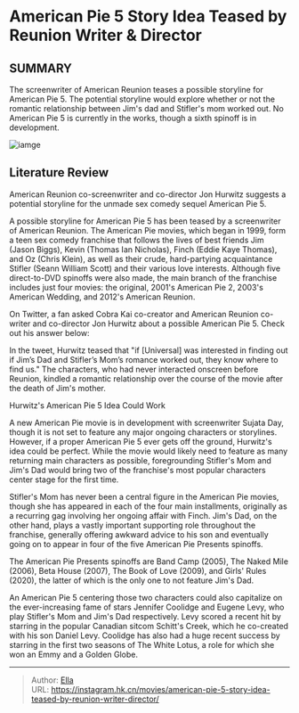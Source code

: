 # American Pie 5 Story Idea Teased by Reunion Writer &amp; Director


## SUMMARY 



  The screenwriter of American Reunion teases a possible storyline for American Pie 5.   The potential storyline would explore whether or not the romantic relationship between Jim&#39;s dad and Stifler&#39;s mom worked out.   No American Pie 5 is currently in the works, though a sixth spinoff is in development.  

![iamge](https://static1.srcdn.com/wordpress/wp-content/uploads/2024/01/jason-biggs-and-seann-william-scott-as-jim-and-stifler-drinking-in-american-reunion.jpg)

## Literature Review

American Reunion co-screenwriter and co-director Jon Hurwitz suggests a potential storyline for the unmade sex comedy sequel American Pie 5.




A possible storyline for American Pie 5 has been teased by a screenwriter of American Reunion. The American Pie movies, which began in 1999, form a teen sex comedy franchise that follows the lives of best friends Jim (Jason Biggs), Kevin (Thomas Ian Nicholas), Finch (Eddie Kaye Thomas), and Oz (Chris Klein), as well as their crude, hard-partying acquaintance Stifler (Seann William Scott) and their various love interests. Although five direct-to-DVD spinoffs were also made, the main branch of the franchise includes just four movies: the original, 2001&#39;s American Pie 2, 2003&#39;s American Wedding, and 2012&#39;s American Reunion.




On Twitter, a fan asked Cobra Kai co-creator and American Reunion co-writer and co-director Jon Hurwitz about a possible American Pie 5. Check out his answer below:


 

In the tweet, Hurwitz teased that &#34;if [Universal] was interested in finding out if Jim’s Dad and Stifler’s Mom’s romance worked out, they know where to find us.&#34; The characters, who had never interacted onscreen before Reunion, kindled a romantic relationship over the course of the movie after the death of Jim&#39;s mother.


 Hurwitz&#39;s American Pie 5 Idea Could Work 
          

A new American Pie movie is in development with screenwriter Sujata Day, though it is not set to feature any major ongoing characters or storylines. However, if a proper American Pie 5 ever gets off the ground, Hurwitz&#39;s idea could be perfect. While the movie would likely need to feature as many returning main characters as possible, foregrounding Stifler&#39;s Mom and Jim&#39;s Dad would bring two of the franchise&#39;s most popular characters center stage for the first time.




Stifler&#39;s Mom has never been a central figure in the American Pie movies, though she has appeared in each of the four main installments, originally as a recurring gag involving her ongoing affair with Finch. Jim&#39;s Dad, on the other hand, plays a vastly important supporting role throughout the franchise, generally offering awkward advice to his son and eventually going on to appear in four of the five American Pie Presents spinoffs.



The American Pie Presents spinoffs are Band Camp (2005), The Naked Mile (2006), Beta House (2007), The Book of Love (2009), and Girls&#39; Rules (2020), the latter of which is the only one to not feature Jim&#39;s Dad.




An American Pie 5 centering those two characters could also capitalize on the ever-increasing fame of stars Jennifer Coolidge and Eugene Levy, who play Stifler&#39;s Mom and Jim&#39;s Dad respectively. Levy scored a recent hit by starring in the popular Canadian sitcom Schitt&#39;s Creek, which he co-created with his son Daniel Levy. Coolidge has also had a huge recent success by starring in the first two seasons of The White Lotus, a role for which she won an Emmy and a Golden Globe.






---

> Author: [Ella](https://instagram.hk.cn/)  
> URL: https://instagram.hk.cn/movies/american-pie-5-story-idea-teased-by-reunion-writer-director/  

